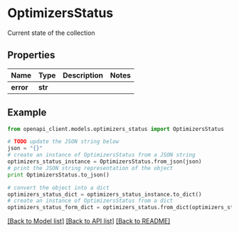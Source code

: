 # OptimizersStatus

Current state of the collection

## Properties
Name | Type | Description | Notes
------------ | ------------- | ------------- | -------------
**error** | **str** |  | 

## Example

```python
from openapi_client.models.optimizers_status import OptimizersStatus

# TODO update the JSON string below
json = "{}"
# create an instance of OptimizersStatus from a JSON string
optimizers_status_instance = OptimizersStatus.from_json(json)
# print the JSON string representation of the object
print OptimizersStatus.to_json()

# convert the object into a dict
optimizers_status_dict = optimizers_status_instance.to_dict()
# create an instance of OptimizersStatus from a dict
optimizers_status_form_dict = optimizers_status.from_dict(optimizers_status_dict)
```
[[Back to Model list]](../README.md#documentation-for-models) [[Back to API list]](../README.md#documentation-for-api-endpoints) [[Back to README]](../README.md)


